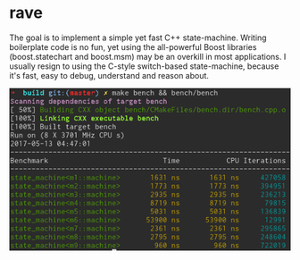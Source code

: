 # rave
The goal is to implement a simple yet fast C++ state-machine. Writing boilerplate code is no fun, yet using the all-powerful Boost libraries (boost.statechart and boost.msm) may be an overkill in most applications. I usually resign to using the C-style switch-based state-machine, because it's fast, easy to debug, understand and reason about. 

![Screenshot](bench.png)
